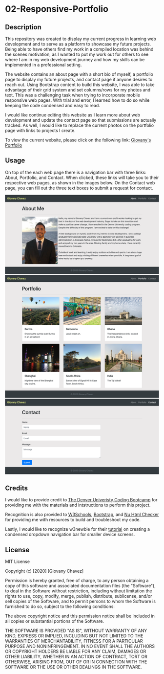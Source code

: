 # 02-Responsive-Portfolio

## Description

This repository was created to display my current progress in learning web development and to serve as a platform to showcase my future projects. Being able to have others find my work in a compiled location was behind the scenes motivation, as I wanted to put my work out for others to see where I am in my web development journey and how my skills can be implemented in a professional setting. 

The website contains an about page with a short bio of myself, a portfolio page to display my future projects, and contact page if anyone desires to reach out. Using Bootstrap content to build this website, I was able to take advantage of their grid system and set columns/rows for my photos and text. This was a challenging task when trying to incorporate mobile responsive web pages. With trial and error, I learned how to do so while keeping the code condensed and easy to read.

I would like continue editing this website as I learn more about web development and update the contact page so that submissions are actually tracked. As well, I would like to replace the current photos on the portfolio page with links to projects I create.

To view the current website, please click on the following link: [Giovany's Portfolio](https://glchavez.github.io/02-Responsive-Portfolio/)


## Usage

On top of the each web page there is a navigation bar with three links: About, Portfolio, and Contact. When clicked, these links will take you to their respective web pages, as shown in the images below. On the Contact web page, you can fill out the three text boxes to submit a request for contact.

![About me web page screenshot](assets/images/About_Me.png)
![Portfolio web page screenshot](assets/images/Portfolio.png)
![Contact web page screenshot](assets/images/Contact.png)

## Credits

I would like to provide credit to [The Denver Univeristy Coding Bootcamp](https://bootcamp.du.edu/coding/) for providing me with the materials and intstructions to perform this project.

Recognition is also provided to [W3Schools](https://www.w3schools.com/), [Bootstrap](https://getbootstrap.com/), and [Nu Html Checker](https://validator.w3.org/nu/) for providing me with resources to build and troubleshoot my code. 

Lastly, I would like to recognize w3newbie for their [tutorial](https://www.youtube.com/watch?v=87ONyGaOlh4) on creating a condensed dropdown navigation bar for smaller device screens.

## License

MIT License

Copyright (c) [2020] [Giovany Chavez]

Permission is hereby granted, free of charge, to any person obtaining a copy
of this software and associated documentation files (the "Software"), to deal
in the Software without restriction, including without limitation the rights
to use, copy, modify, merge, publish, distribute, sublicense, and/or sell
copies of the Software, and to permit persons to whom the Software is
furnished to do so, subject to the following conditions:

The above copyright notice and this permission notice shall be included in all
copies or substantial portions of the Software.

THE SOFTWARE IS PROVIDED "AS IS", WITHOUT WARRANTY OF ANY KIND, EXPRESS OR
IMPLIED, INCLUDING BUT NOT LIMITED TO THE WARRANTIES OF MERCHANTABILITY,
FITNESS FOR A PARTICULAR PURPOSE AND NONINFRINGEMENT. IN NO EVENT SHALL THE
AUTHORS OR COPYRIGHT HOLDERS BE LIABLE FOR ANY CLAIM, DAMAGES OR OTHER
LIABILITY, WHETHER IN AN ACTION OF CONTRACT, TORT OR OTHERWISE, ARISING FROM,
OUT OF OR IN CONNECTION WITH THE SOFTWARE OR THE USE OR OTHER DEALINGS IN THE
SOFTWARE.